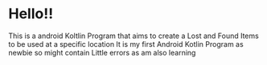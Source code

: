 # Hello!!
This is a android Koltlin Program that aims to create a Lost and Found Items to be used at a specific location
It is my first Android Kotlin Program as newbie so might contain Little errors as am also learning
